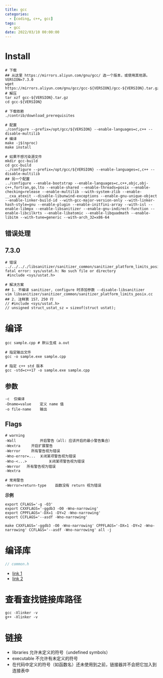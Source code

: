 ```yaml
---
title: gcc
categories: 
  - [coding, c++, gcc]
tags:
  - gcc
date: 2022/03/10 00:00:00
---
```


# Install

```shell
# 下载 
## 从这里 https://mirrors.aliyun.com/gnu/gcc/ 选一个版本，或使用其他源。
VERSION=7.3.0
wget https://mirrors.aliyun.com/gnu/gcc/gcc-${VERSION}/gcc-${VERSION}.tar.gz
# 解压
tar xzf gcc-${VERSION}.tar.gz
cd gcc-${VERSION}

# 下载依赖
./contrib/download_prerequisites 

# 配置
./configure --prefix=/opt/gcc/${VERSION} --enable-languages=c,c++ --disable-multilib
# 编译
make -j$(nproc)
make install

# 如果不想污染源文件
mkdir gcc-build
cd gcc-build
../configure --prefix=/opt/gcc/${VERSION} --enable-languages=c,c++ --disable-multilib
## 另一个配置
../configure --enable-bootstrap --enable-languages=c,c++,objc,obj-c++,fortran,go,lto --enable-shared --enable-threads=posix --enable-checking=release --enable-multilib --with-system-zlib --enable-__cxa_atexit --disable-libunwind-exceptions --enable-gnu-unique-object --enable-linker-build-id --with-gcc-major-version-only --with-linker-hash-style=gnu --enable-plugin --enable-initfini-array --with-isl --enable-libmpx --enable-libsanitizer --enable-gnu-indirect-function --enable-libcilkrts --enable-libatomic --enable-libquadmath --enable-libitm --with-tune=generic --with-arch_32=x86-64
```

## 错误处理

## 7.3.0

```shell
# 错误
../../.././libsanitizer/sanitizer_common/sanitizer_platform_limits_posix.cc:157:10: fatal error: sys/ustat.h: No such file or directory
 #include <sys/ustat.h>
 
# 解决方案
## 1. 不编译 sanitizer, configure 时添加参数 --disable-libsanitizer
vim libsanitizer/sanitizer_common/sanitizer_platform_limits_posix.cc
## 2. 注释第 157、250 行
// #include <sys/ustat.h>
// unsigned struct_ustat_sz = sizeof(struct ustat);
```

# 编译

```shell
gcc sample.cpp # 默认生成 a.out

# 指定输出文件
gcc -o sample.exe sample.cpp

# 指定 c++ std 版本
gcc -std=c++17 -o sample.exe sample.cpp
```

## 参数

```shell
-c	仅编译
-Dname=value	定义 name 值
-o file-name	输出
```

## Flags

```shell
# warning
-Wall			开启警告（all: 应该开启的最小警告集合）
-Wextra		开启扩展警告
-Werror 	所有警告视为错误
-Wno-error=...	关闭某项警告视为错误
-Wno-<...>			关闭某项警告视为错误
-Werror   所有警告视为错误
-Wextra

# 常用警告
-Werror=return-type    函数没有 return 视为错误
```

**示例**

```shell
export CFLAGS='-g -O3'
export CXXFLAGS='-ggdb3 -O0 -Wno-narrowing'
export CPPFLAGS='-DX=1 -DY=2 -Wno-narrowing'
export CCFLAGS='--asdf -Wno-narrowing'

make CXXFLAGS='-ggdb3 -O0 -Wno-narrowing' CPPFLAGS='-DX=1 -DY=2 -Wno-narrowing' CCFLAGS='--asdf -Wno-narrowing' all -j
```

# 编译库

```c++
// common.h
```

- [link 1](https://stackoverflow.com/questions/6562403/i-dont-understand-wl-rpath-wl)
- [link 2](https://stackoverflow.com/questions/54786262/c-what-would-happen-if-two-library-uses-same-source-code-for-build)

# 查看查找链接库路径

```shell
gcc -Xlinker -v
g++ -Xlinker -v
```

# 链接

- libraries 允许未定义的符号（undefined symbols）
- executable 不允许有未定义的符号
- 在代码中定义的符号（如函数名）还未使用到之前，链接器并不会把它加入到连接表中
